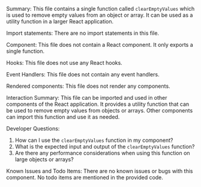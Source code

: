 Summary:
This file contains a single function called `clearEmptyValues` which is used to remove empty values from an object or array. It can be used as a utility function in a larger React application.

Import statements:
There are no import statements in this file.

Component:
This file does not contain a React component. It only exports a single function.

Hooks:
This file does not use any React hooks.

Event Handlers:
This file does not contain any event handlers.

Rendered components:
This file does not render any components.

Interaction Summary:
This file can be imported and used in other components of the React application. It provides a utility function that can be used to remove empty values from objects or arrays. Other components can import this function and use it as needed.

Developer Questions:
1. How can I use the `clearEmptyValues` function in my component?
2. What is the expected input and output of the `clearEmptyValues` function?
3. Are there any performance considerations when using this function on large objects or arrays?

Known Issues and Todo Items:
There are no known issues or bugs with this component. No todo items are mentioned in the provided code.